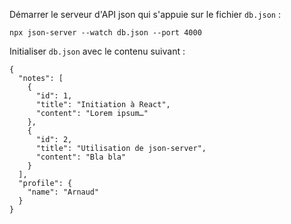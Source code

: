 Démarrer le serveur d'API json qui s'appuie sur le fichier `db.json` :

```
npx json-server --watch db.json --port 4000
```

Initialiser `db.json` avec le contenu suivant :

```
{
  "notes": [
    {
      "id": 1,
      "title": "Initiation à React",
      "content": "Lorem ipsum…"
    },
    {
      "id": 2,
      "title": "Utilisation de json-server",
      "content": "Bla bla"
    }
  ],
  "profile": {
    "name": "Arnaud"
  }
}
```
